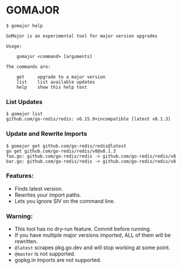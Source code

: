 # GOMAJOR

```
$ gomajor help

GoMajor is an experimental tool for major version upgrades

Usage:

    gomajor <command> [arguments]

The commands are:

    get     upgrade to a major version
    list    list available updates
    help    show this help text
```

### List Updates

```
$ gomajor list
github.com/go-redis/redis: v6.15.9+incompatible [latest v8.1.3]
```

### Update and Rewrite Imports

```
$ gomajor get github.com/go-redis/redis@latest
go get github.com/go-redis/redis/v8@v8.1.3
foo.go: github.com/go-redis/redis -> github.com/go-redis/redis/v8
bar.go: github.com/go-redis/redis -> github.com/go-redis/redis/v8
```

### Features:

* Finds latest version.
* Rewrites your import paths.
* Lets you ignore SIV on the command line.

### Warning:

* This tool has no dry-run feature. Commit before running.
* If you have multiple major versions imported, ALL of them will be rewritten.
* `@latest` scrapes pkg.go.dev and will stop working at some point.
* `@master` is not supported.
* gopkg.in imports are not supported.